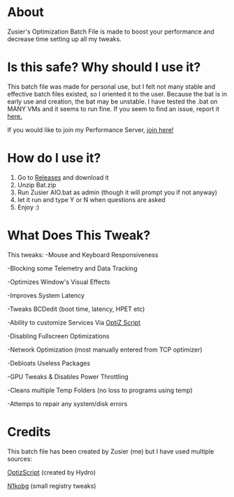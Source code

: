 # About
Zusier's Optimization Batch File is made to boost your performance and decrease time setting up all my tweaks.

# Is this safe? Why should I use it?

This batch file was made for personal use, but I felt not many stable and effective batch files existed, so I oriented it to the user.
Because the bat is in early use and creation, the bat may be unstable. I have tested the .bat on MANY VMs and it seems to run fine. If you seem to find an issue, report it [here.](https://github.com/Zusier/Zusiers-optimization-Batch/issues/new) 

If you would like to join my Performance Server, [join here!](https://discord.gg/kFk22j2)

# How do I use it?
1. Go to [Releases](https://github.com/Zusier/Zusiers-optimization-Batch/releases) and download it
2. Unzip Bat.zip 
3. Run Zusier AIO.bat as admin (though it will prompt you if not anyway)
4. let it run and type Y or N when questions are asked
5. Enjoy :)

# What Does This Tweak?
This tweaks:
-Mouse and Keyboard Responsiveness

-Blocking some Telemetry and Data Tracking

-Optimizes Window's Visual Effects

-Improves System Latency

-Tweaks BCDedit (boot time, latency, HPET etc)

-Ability to customize Services Via [OptiZ Script](https://github.com/HydroTweaks/Optiz_Services)

-Disabling Fullscreen Optimizations 

-Network Optimization (most manually entered from TCP optimizer)

-Debloats Useless Packages

-GPU Tweaks & Disables Power Throttling

-Cleans multiple Temp Folders (no loss to programs using temp)

-Attemps to repair any system/disk errors

# Credits
This batch file has been created by Zusier (me) but I have used multiple sources:

[OptizScript](https://github.com/HydroTweaks/Optiz_Services) (created by Hydro) 

[N1kobg](https://n1kobg.blogspot.com/) (small registry tweaks)
